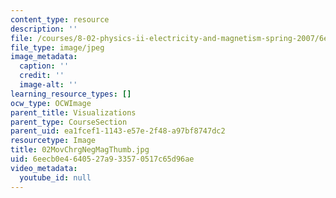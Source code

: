 ```yaml
---
content_type: resource
description: ''
file: /courses/8-02-physics-ii-electricity-and-magnetism-spring-2007/6eecb0e4640527a933570517c65d96ae_02MovChrgNegMagThumb.jpg
file_type: image/jpeg
image_metadata:
  caption: ''
  credit: ''
  image-alt: ''
learning_resource_types: []
ocw_type: OCWImage
parent_title: Visualizations
parent_type: CourseSection
parent_uid: ea1fcef1-1143-e57e-2f48-a97bf8747dc2
resourcetype: Image
title: 02MovChrgNegMagThumb.jpg
uid: 6eecb0e4-6405-27a9-3357-0517c65d96ae
video_metadata:
  youtube_id: null
---
```

